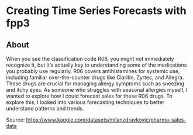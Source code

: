 # Creating Time Series Forecasts with fpp3
## About

When you see the classification code R06, you might not immediately recognize it, but it’s actually key to understanding some of the medications you probably use regularly. R06 covers antihistamines for systemic use, including familiar over-the-counter drugs like Claritin, Zyrtec, and Allegra. These drugs are crucial for managing allergy symptoms such as sneezing and itchy eyes. As someone who struggles with seasonal allergies myself, I wanted to explore how I could forecast sales for these R06 drugs. To explore this, I looked into various forecasting techniques to better understand patterns and trends.

Source: https://www.kaggle.com/datasets/milanzdravkovic/pharma-sales-data 
